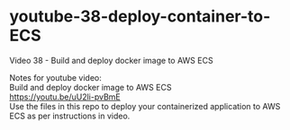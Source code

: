 # youtube-38-deploy-container-to-ECS
Video 38 - Build and deploy docker image to AWS ECS

Notes for youtube video:<br />
Build and deploy docker image to AWS ECS<br />
https://youtu.be/uU2li-pvBmE<br /> 
Use the files in this repo to deploy your containerized application to AWS ECS as per instructions in video.

